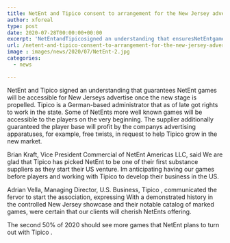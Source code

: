 ```yaml
---
title: NetEnt and Tipico consent to arrangement for the New Jersey advertise
author: xforeal 
type: post
date: 2020-07-28T00:00:00+00:00
excerpt: 'NetEntandTipicosigned an understanding that ensuresNetEntgames will be accessible for New Jerseys showcase once the new stage is launched '
url: /netent-and-tipico-consent-to-arrangement-for-the-new-jersey-advertise/
image : images/news/2020/07/NetEnt-2.jpg
categories:
  - news

---
```

<span data-contrast="auto">NetEnt </span><span data-contrast="auto">and </span><span data-contrast="auto">Tipico </span><span data-contrast="auto">signed an understanding that guarantees </span><span data-contrast="auto">NetEnt </span><span data-contrast="auto">games will be accessible for New Jerseys advertise once the new stage is propelled. </span><span data-contrast="auto">Tipico </span><span data-contrast="auto">is a German-based administrator that as of late got rights to work in the state. Some of </span><span data-contrast="auto">NetEnts </span><span data-contrast="auto">more well known games will be accessible to the players on the very beginning. The supplier additionally guaranteed the player base will profit by the companys advertising apparatuses, for example, free twists, </span><span data-contrast="auto">in request to </span><span data-contrast="auto">help </span><span data-contrast="auto">Tipico </span><span data-contrast="auto">grow in the new market. </span><span data-ccp-props='{"134233117":true,"134233118":true,"201341983":0,"335559739":200,"335559740":240}' />

<span data-contrast="auto">Brian Kraft, Vice President Commercial of </span><span data-contrast="auto">NetEnt </span><span data-contrast="auto">Americas LLC, said We are glad that </span><span data-contrast="auto">Tipico </span><span data-contrast="auto">has picked </span><span data-contrast="auto">NetEnt </span><span data-contrast="auto">to be one of their first substance suppliers as they start their US venture. Im anticipating having our games before players and working with </span><span data-contrast="auto">Tipico </span><span data-contrast="auto">to develop their business in the US. </span><span data-ccp-props='{"134233117":true,"134233118":true,"201341983":0,"335559739":200,"335559740":240}' />

<span data-contrast="auto">Adrian Vella, Managing Director, U.S. Business, </span><span data-contrast="auto">Tipico </span><span data-contrast="auto">, communicated the fervor to start the association, expressing With a demonstrated history in the controlled New Jersey showcase and their notable </span><span data-contrast="auto">catalog </span><span data-contrast="auto">of marked games, were certain that our clients will cherish </span><span data-contrast="auto">NetEnts </span><span data-contrast="auto">offering. </span><span data-ccp-props='{"134233117":true,"134233118":true,"201341983":0,"335559739":200,"335559740":240}' />

<span data-contrast="auto">The second 50% of 2020 should see more games that </span><span data-contrast="auto">NetEnt </span><span data-contrast="auto">plans to turn out with </span><span data-contrast="auto">Tipico </span><span data-contrast="auto">. </span><span data-ccp-props='{"134233117":true,"134233118":true,"201341983":0,"335559739":200,"335559740":240}' />